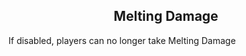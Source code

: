 <h2 style="text-align:center;"> Melting Damage </h2>

If disabled, players can no longer take Melting Damage

